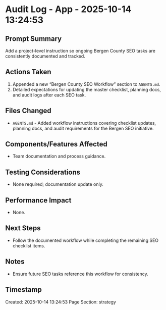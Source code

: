 # Audit Log - App - 2025-10-14 13:24:53

## Prompt Summary

Add a project-level instruction so ongoing Bergen County SEO tasks are consistently documented and tracked.

## Actions Taken

1. Appended a new “Bergen County SEO Workflow” section to `AGENTS.md`.
2. Detailed expectations for updating the master checklist, planning docs, and audit logs after each SEO task.

## Files Changed

- `AGENTS.md` - Added workflow instructions covering checklist updates, planning docs, and audit requirements for the Bergen SEO initiative.

## Components/Features Affected

- Team documentation and process guidance.

## Testing Considerations

- None required; documentation update only.

## Performance Impact

- None.

## Next Steps

- Follow the documented workflow while completing the remaining SEO checklist items.

## Notes

- Ensure future SEO tasks reference this workflow for consistency.

## Timestamp

Created: 2025-10-14 13:24:53
Page Section: strategy
